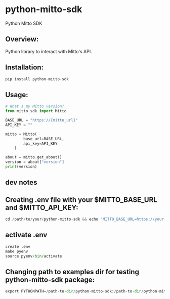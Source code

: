 # python-mitto-sdk
Python Mitto SDK

## Overview:

Python library to interact with Mitto's API.

## Installation:
```python
pip install python-mitto-sdk
```

## Usage:
```python
# What's my Mitto version?
from mitto_sdk import Mitto

BASE_URL = "https://{mitto_url}"
API_KEY = ""

mitto = Mitto(
        base_url=BASE_URL,
        api_key=API_KEY
    )

about = mitto.get_about()
version = about["version"]
print(version)
```


## dev notes
## Creating .env file with your $MITTO_BASE_URL and $MITTO_API_KEY:
```python
cd /path/to/your/python-mitto-sdk && echo "MITTO_BASE_URL=https://your-mitto.zuarbase.net">.env && echo "MITTO_API_KEY=<YOUR_API_KEY>">>.env
```


## activate .env 
```python
create .env
make pyenv
source pyenv/bin/activate
```


## Changing path to examples dir for testing python-mitto-sdk package:
```python
export PYTHONPATH=/path-to-dir/python-mitto-sdk:/path-to-dir/python-mitto-sdk/examples/
```
